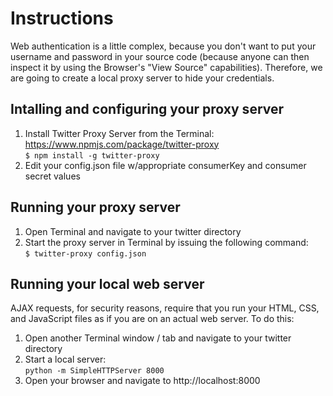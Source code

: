 # Instructions
Web authentication is a little complex, because you don't want to put your username and password in your source code (because anyone can then inspect it by using the Browser's "View Source" capabilities). Therefore, we are going to create a local proxy server to hide your credentials.
## Intalling and configuring your proxy server
1. Install Twitter Proxy Server from the Terminal: https://www.npmjs.com/package/twitter-proxy
   <br>```$ npm install -g twitter-proxy```
2. Edit your config.json file w/appropriate consumerKey and consumer secret values

## Running your proxy server
1. Open Terminal and navigate to your twitter directory
2. Start the proxy server in Terminal by issuing the following command:<br>```$ twitter-proxy config.json```

## Running your local web server
AJAX requests, for security reasons, require that you run your HTML, CSS, and JavaScript files as if you are on an actual web server. To do this:
1. Open another Terminal window / tab and navigate to your twitter directory
2. Start a local server:<br> ```python -m SimpleHTTPServer 8000```
3. Open your browser and navigate to http://localhost:8000
